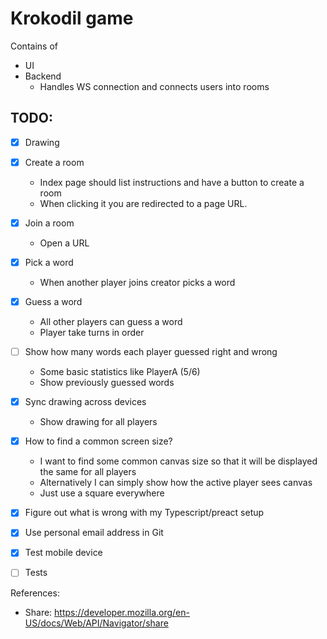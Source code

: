 # Krokodil game

Contains of

* UI 
* Backend 
   * Handles WS connection and connects users into rooms
   
   
## TODO:

* [x] Drawing
* [x] Create a room
    * Index page should list instructions and have a button to create a room
    * When clicking it you are redirected to a page URL.
* [x] Join a room
    * Open a URL
* [x] Pick a word 
    * When another player joins creator picks a word
* [x] Guess a word
    * All other players can guess a word
    * Player take turns in order
* [ ] Show how many words each player guessed right and wrong
    * Some basic statistics like PlayerA (5/6)
    * Show previously guessed words
* [x] Sync drawing across devices
    * Show drawing for all players 
* [x] How to find a common screen size?
    * I want to find some common canvas size so that it will be displayed the same for all players
    * Alternatively I can simply show how the active player sees canvas
    * Just use a square everywhere
* [x] Figure out what is wrong with my Typescript/preact setup
* [x] Use personal email address in Git
* [x] Test mobile device
* [ ] Tests


References:

* Share: https://developer.mozilla.org/en-US/docs/Web/API/Navigator/share

